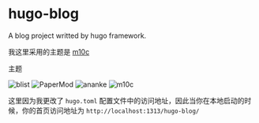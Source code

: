 # hugo-blog
A blog project writted by hugo framework.

我这里采用的主题是 [m10c](https://themes.gohugo.io/themes/hugo-theme-m10c/)

主题

![blist](https://github.com/pudongping/hugo-blog/blob/master/static/theme-demo/blist.png?raw=true)
![PaperMod](https://github.com/pudongping/hugo-blog/blob/master/static/theme-demo/PaperMod.png?raw=true)
![ananke](https://github.com/pudongping/hugo-blog/blob/master/static/theme-demo/ananke.png?raw=true)
![m10c](https://github.com/pudongping/hugo-blog/blob/master/static/theme-demo/m10c.png?raw=true)

这里因为我更改了 `hugo.toml` 配置文件中的访问地址，因此当你在本地启动的时候，你的首页访问地址为 `http://localhost:1313/hugo-blog/`
